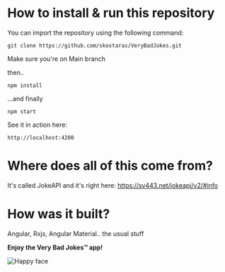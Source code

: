 # How to install & run this repository

You can import the repository using the following command:

    git clone https://github.com/skostaras/VeryBadJokes.git
    
Make sure you're on Main branch

then..

    npm install

...and finally

    npm start

See it in action here:

    http://localhost:4200


# Where does all of this come from?

It's called JokeAPI and it's right here:
https://sv443.net/jokeapi/v2/#info

# How was it built?

Angular, Rxjs, Angular Material.. the usual stuff


**Enjoy the Very Bad Jokes&trade; app!**

![Happy face](https://livingprettyhappy.com/wp-content/uploads/2020/10/Girl-Laughing--e1603731896100-750x438.jpeg)

